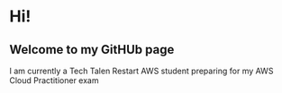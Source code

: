 
<html>
  <h1> Hi! </h1>
  <h2>Welcome to my GitHUb page</h2>
  <p> I am currently a Tech Talen Restart AWS student preparing for my AWS Cloud Practitioner exam</p>
  </html>
